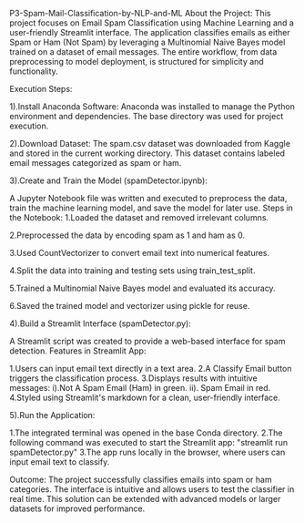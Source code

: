 P3-Spam-Mail-Classification-by-NLP-and-ML
About the Project:
This project focuses on Email Spam Classification using Machine Learning and a user-friendly Streamlit interface. The application classifies emails as either Spam or Ham (Not Spam) by leveraging a Multinomial Naive Bayes model trained on a dataset of email messages. The entire workflow, from data preprocessing to model deployment, is structured for simplicity and functionality.

Execution Steps:

1).Install Anaconda Software:
Anaconda was installed to manage the Python environment and dependencies. The base directory was used for project execution.

2).Download Dataset:
The spam.csv dataset was downloaded from Kaggle and stored in the current working directory. This dataset contains labeled email messages categorized as spam or ham.

3).Create and Train the Model (spamDetector.ipynb):

A Jupyter Notebook file was written and executed to preprocess the data, train the machine learning model, and save the model for later use.
Steps in the Notebook:
 1.Loaded the dataset and removed irrelevant columns.
 
 2.Preprocessed the data by encoding spam as 1 and ham as 0.
 
 3.Used CountVectorizer to convert email text into numerical features.
 
 4.Split the data into training and testing sets using train_test_split.
 
 5.Trained a Multinomial Naive Bayes model and evaluated its accuracy.
 
 6.Saved the trained model and vectorizer using pickle for reuse.
 

4).Build a Streamlit Interface (spamDetector.py):

A Streamlit script was created to provide a web-based interface for spam detection.
Features in Streamlit App:

 1.Users can input email text directly in a text area.
 2.A Classify Email button triggers the classification process.
 3.Displays results with intuitive messages:
   i).Not A Spam Email (Ham) in green.
   ii). Spam Email in red.
 4.Styled using Streamlit's markdown for a clean, user-friendly interface.
 
5).Run the Application:

1.The integrated terminal was opened in the base Conda directory.
2.The following command was executed to start the Streamlit app:
      "streamlit run spamDetector.py"
3.The app runs locally in the browser, where users can input email text to classify.

Outcome:
The project successfully classifies emails into spam or ham categories. The interface is intuitive and allows users to test the classifier in real time. This solution can be extended with advanced models or larger datasets for improved performance.
